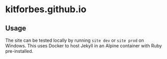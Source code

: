 # kitforbes.github.io

## Usage
The site can be tested locally by running `site dev` or `site prod` on Windows.
This uses Docker to host Jekyll in an Alpine container with Ruby pre-installed.

